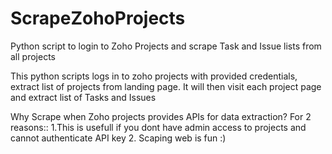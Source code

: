 # ScrapeZohoProjects
Python script to login to Zoho Projects and scrape Task and Issue lists from all projects

This python scripts logs in to zoho projects with provided credentials, extract list of projects from landing page.
It will then visit each project page and extract list of Tasks and Issues

Why Scrape when Zoho projects provides APIs for data extraction? For 2 reasons::
1.This is usefull if you dont have admin access to projects and cannot authenticate API key
2. Scaping web is fun :)
